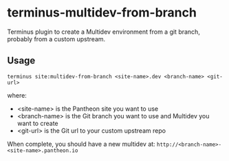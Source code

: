 # terminus-multidev-from-branch
Terminus plugin to create a Multidev environment from a git branch, probably from a custom upstream.

## Usage
`terminus site:multidev-from-branch <site-name>.dev <branch-name> <git-url>`

where:
* \<site-name\> is the Pantheon site you want to use
* \<branch-name\> is the Git branch you want to use and Multidev you want to create
* \<git-url\> is the Git url to your custom upstream repo

When complete, you should have a new multidev at:
`http://<branch-name>-<site-name>.pantheon.io`
